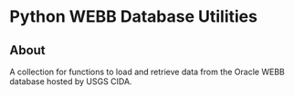 # Python WEBB Database Utilities

## About

A collection for functions to load and retrieve data from the Oracle WEBB database hosted by USGS CIDA.